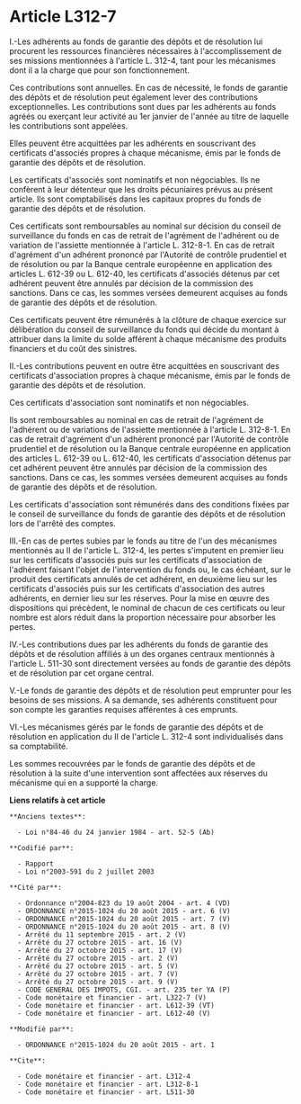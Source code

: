 # Article L312-7

I.-Les adhérents au fonds de garantie des dépôts et de résolution lui procurent les ressources financières nécessaires à
l'accomplissement de ses missions mentionnées à l'article L. 312-4, tant pour les mécanismes dont il a la charge que pour son
fonctionnement. 

Ces contributions sont annuelles. En cas de nécessité, le fonds de garantie des dépôts et de résolution peut également lever
des contributions exceptionnelles. Les contributions sont dues par les adhérents au fonds agréés ou exerçant leur activité au
1er janvier de l'année au titre de laquelle les contributions sont appelées. 

Elles peuvent être acquittées par les adhérents en souscrivant des certificats d'associés propres à chaque mécanisme, émis
par le fonds de garantie des dépôts et de résolution. 

Les certificats d'associés sont nominatifs et non négociables. Ils ne confèrent à leur détenteur que les droits pécuniaires
prévus au présent article. Ils sont comptabilisés dans les capitaux propres du fonds de garantie des dépôts et de
résolution. 

Ces certificats sont remboursables au nominal sur décision du conseil de surveillance du fonds en cas de retrait de
l'agrément de l'adhérent ou de variation de l'assiette mentionnée à l'article L. 312-8-1. En cas de retrait d'agrément d'un
adhérent prononcé par l'Autorité de contrôle prudentiel et de résolution ou par la Banque centrale européenne en application
des articles L. 612-39 ou L. 612-40, les certificats d'associés détenus par cet adhérent peuvent être annulés par décision de
la commission des sanctions. Dans ce cas, les sommes versées demeurent acquises au fonds de garantie des dépôts et de
résolution. 

Ces certificats peuvent être rémunérés à la clôture de chaque exercice sur délibération du conseil de surveillance du fonds
qui décide du montant à attribuer dans la limite du solde afférent à chaque mécanisme des produits financiers et du coût des
sinistres. 

II.-Les contributions peuvent en outre être acquittées en souscrivant des certificats d'association propres à chaque
mécanisme, émis par le fonds de garantie des dépôts et de résolution. 

Ces certificats d'association sont nominatifs et non négociables. 

Ils sont remboursables au nominal en cas de retrait de l'agrément de l'adhérent ou de variations de l'assiette mentionnée à
l'article L. 312-8-1. En cas de retrait d'agrément d'un adhérent prononcé par l'Autorité de contrôle prudentiel et de
résolution ou la Banque centrale européenne en application des articles L. 612-39 ou L. 612-40, les certificats d'association
détenus par cet adhérent peuvent être annulés par décision de la commission des sanctions. Dans ce cas, les sommes versées
demeurent acquises au fonds de garantie des dépôts et de résolution. 

Les certificats d'association sont rémunérés dans des conditions fixées par le conseil de surveillance du fonds de garantie
des dépôts et de résolution lors de l'arrêté des comptes. 

III.-En cas de pertes subies par le fonds au titre de l'un des mécanismes mentionnés au II de l'article L. 312-4, les pertes
s'imputent en premier lieu sur les certificats d'associés puis sur les certificats d'association de l'adhérent faisant
l'objet de l'intervention du fonds ou, le cas échéant, sur le produit des certificats annulés de cet adhérent, en deuxième
lieu sur les certificats d'associés puis sur les certificats d'association des autres adhérents, en dernier lieu sur les
réserves. Pour la mise en œuvre des dispositions qui précèdent, le nominal de chacun de ces certificats ou leur nombre est
alors réduit dans la proportion nécessaire pour absorber les pertes. 

IV.-Les contributions dues par les adhérents du fonds de garantie des dépôts et de résolution affiliés à un des organes
centraux mentionnés à l'article L. 511-30 sont directement versées au fonds de garantie des dépôts et de résolution par cet
organe central. 

V.-Le fonds de garantie des dépôts et de résolution peut emprunter pour les besoins de ses missions. A sa demande, ses
adhérents constituent pour son compte les garanties requises afférentes à ces emprunts. 

VI.-Les mécanismes gérés par le fonds de garantie des dépôts et de résolution en application du II de l'article L. 312-4 sont
individualisés dans sa comptabilité. 

Les sommes recouvrées par le fonds de garantie des dépôts et de résolution à la suite d'une intervention sont affectées aux
réserves du mécanisme qui en a supporté la charge.

**Liens relatifs à cet article**

	**Anciens textes**:

	  - Loi n°84-46 du 24 janvier 1984 - art. 52-5 (Ab)

	**Codifié par**:

	  - Rapport
	  - Loi n°2003-591 du 2 juillet 2003

	**Cité par**:

	  - Ordonnance n°2004-823 du 19 août 2004 - art. 4 (VD)
	  - ORDONNANCE n°2015-1024 du 20 août 2015 - art. 6 (V)
	  - ORDONNANCE n°2015-1024 du 20 août 2015 - art. 7 (V)
	  - ORDONNANCE n°2015-1024 du 20 août 2015 - art. 8 (V)
	  - Arrêté du 11 septembre 2015 - art. 2 (V)
	  - Arrêté du 27 octobre 2015 - art. 16 (V)
	  - Arrêté du 27 octobre 2015 - art. 17 (V)
	  - Arrêté du 27 octobre 2015 - art. 2 (V)
	  - Arrêté du 27 octobre 2015 - art. 5 (V)
	  - Arrêté du 27 octobre 2015 - art. 7 (V)
	  - Arrêté du 27 octobre 2015 - art. 9 (V)
	  - CODE GENERAL DES IMPOTS, CGI. - art. 235 ter YA (P)
	  - Code monétaire et financier - art. L322-7 (V)
	  - Code monétaire et financier - art. L612-39 (VT)
	  - Code monétaire et financier - art. L612-40 (V)

	**Modifié par**:

	  - ORDONNANCE n°2015-1024 du 20 août 2015 - art. 1

	**Cite**:

	  - Code monétaire et financier - art. L312-4
	  - Code monétaire et financier - art. L312-8-1
	  - Code monétaire et financier - art. L511-30
